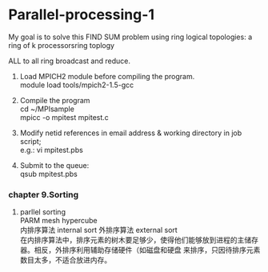 # Parallel-processing-1
My goal is to solve this FIND SUM problem using ring logical topologies: a ring of k processorsring toplogy

ALL to all ring broadcast and reduce.


1. Load MPICH2 module before compiling the program. 
   <br> module load tools/mpich2-1.5-gcc

2. Compile the program 
   <br> cd ~/MPIsample 
   <br> mpicc -o mpitest mpitest.c
   
3. Modify netid references in email address & working directory in job script; 
   <br> e.g.: vi mpitest.pbs

4. Submit to the queue: 
   <br> qsub mpitest.pbs
   
   
   
   
   


### chapter 9.Sorting
1. parllel sorting 
<br> PARM mesh hypercube
<br> 内排序算法 internal sort 外排序算法 external sort
<br>  在内排序算法中，排序元素的树木要足够少，使得他们能够放到进程的主储存器。相反，外排序利用辅助存储硬件（如磁盘和硬盘
来排序，只因待排序元素数目太多，不适合放进内存。
